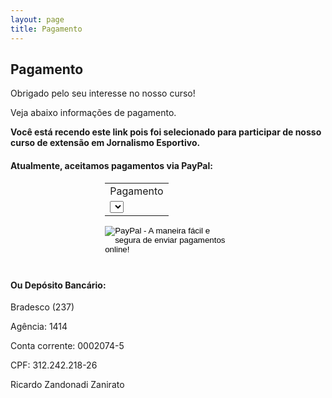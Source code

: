 ```yaml
---
layout: page
title: Pagamento
---
```


## Pagamento

Obrigado pelo seu interesse no nosso curso!

Veja abaixo informações de pagamento.

**Você está recendo este link pois foi selecionado para participar de nosso curso de extensão em Jornalismo Esportivo.**

#### Atualmente, aceitamos pagamentos via PayPal:

<div style="margin: 0 30% 40px;">

<form action="https://www.paypal.com/cgi-bin/webscr" method="post" target="_top">

<input type="hidden" name="cmd" value="_s-xclick">

<input type="hidden" name="hosted_button_id" value="45GZ9A9M4GM3L">

<table>

<tr><td><input type="hidden" name="on0" value="Pagamento">Pagamento</td></tr><tr><td><select name="os0">

                <option value="À vista">À vista R$689,00</option>

                <option value="Parcelado">Parcelado R$989,99</option>

</select> </td></tr>

</table>

<input type="hidden" name="currency_code" value="BRL">

<input type="image" src="https://www.paypalobjects.com/pt_BR/BR/i/btn/btn_buynowCC_LG.gif" border="0" name="submit" alt="PayPal - A maneira fácil e segura de enviar pagamentos online!">

<img alt="" border="0" src="https://www.paypalobjects.com/pt_BR/i/scr/pixel.gif" width="1" height="1">

</form>

</div>


#### Ou Depósito Bancário:

Bradesco (237)

Agência: 1414

Conta corrente: 0002074-5

CPF: 312.242.218-26

Ricardo Zandonadi Zanirato
